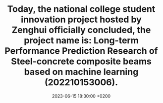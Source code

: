 ---
title: >-
  Today, the national college student innovation project hosted by Zenghui officially concluded, the project name is: Long-term Performance Prediction Research of Steel-concrete composite beams based on machine learning  (202210153006).
date: 2023-06-15 18:30:00 +0200
---